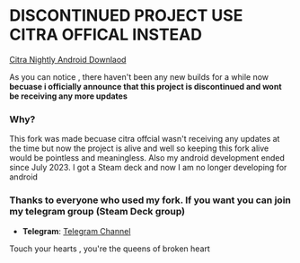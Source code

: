 **DISCONTINUED PROJECT USE CITRA OFFICAL INSTEAD**
==============
[Citra Nightly Android Downlaod](https://citra-emu.org/download/#)

As you can notice , there haven't been any new builds for a while now **becuase i officially announce that this project is discontinued and wont be receiving any more updates** 

### Why?

This fork was made becuase citra offcial wasn't receiving any updates at the time but now the project is alive and well so keeping this fork alive would be pointless and meaningless. 
Also my android development ended since July 2023. I got a Steam deck and now I am no longer developing for android

### Thanks to everyone who used my fork. If you want you can join my telegram group (Steam Deck group)

* __Telegram__: [Telegram Channel](https://t.me/joinchat/lTkg6yC6pQAxNzM0)

Touch your hearts , you're the queens of broken heart
